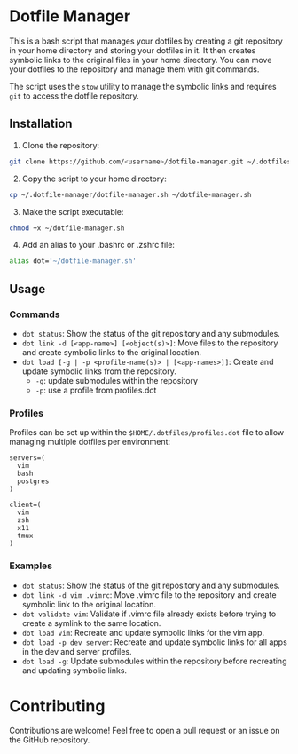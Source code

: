 # Dotfile Manager

This is a bash script that manages your dotfiles by creating a git repository in your home directory and storing your dotfiles in it. It then creates symbolic links to the original files in your home directory. You can move your dotfiles to the repository and manage them with git commands.

The script uses the `stow` utility to manage the symbolic links and requires `git` to access the dotfile repository.



## Installation

1. Clone the repository:

```bash
git clone https://github.com/<username>/dotfile-manager.git ~/.dotfiles
```

2. Copy the script to your home directory:

```bash
cp ~/.dotfile-manager/dotfile-manager.sh ~/dotfile-manager.sh
```

3. Make the script executable:

```bash
chmod +x ~/dotfile-manager.sh
```

4. Add an alias to your .bashrc or .zshrc file:

```bash
alias dot='~/dotfile-manager.sh'
```

## Usage
### Commands

- `dot status`: Show the status of the git repository and any submodules.
- `dot link -d [<app-name>] [<object(s)>]`: Move files to the repository and create symbolic links to the original location.
- `dot load [-g | -p <profile-name(s)> | [<app-names>]]`: Create and update symbolic links from the repository.
  - `-g`: update submodules within the repository
  - `-p`: use a profile from profiles.dot
  
### Profiles

Profiles can be set up within the `$HOME/.dotfiles/profiles.dot` file to allow managing multiple dotfiles per environment:

```
servers=(
  vim
  bash
  postgres
)

client=(
  vim
  zsh
  x11
  tmux
)
```

### Examples

- `dot status`: Show the status of the git repository and any submodules.
- `dot link -d vim .vimrc`: Move .vimrc file to the repository and create symbolic link to the original location.
- `dot validate vim`: Validate if .vimrc file already exists before trying to create a symlink to the same location.
- `dot load vim`: Recreate and update symbolic links for the vim app.
- `dot load -p dev server`: Recreate and update symbolic links for all apps in the dev and server profiles.
- `dot load -g`: Update submodules within the repository before recreating and updating symbolic links.

# Contributing

Contributions are welcome! Feel free to open a pull request or an issue on the GitHub repository.
